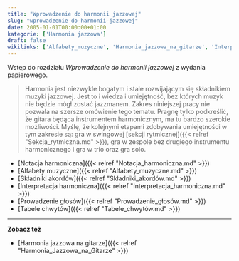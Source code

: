```yaml
---
title: "Wprowadzenie do harmonii jazzowej"
slug: "wprowadzenie-do-harmonii-jazzowej"
date: 2005-01-01T00:00:00+01:00
kategorie: ['Harmonia jazzowa']
draft: false
wikilinks: ['Alfabety_muzyczne', 'Harmonia_jazzowa_na_gitarze', 'Interpretacja_harmoniczna', 'Notacja_harmoniczna', 'Prowadzenie_g%C5%82os%C3%B3w', 'Sk%C5%82adniki_akord%C3%B3w', 'Tabele_chwyt%C3%B3w', 'instrument_harmoniczny', 'sekcja_rytmiczna']
---
```

Wstęp do rozdziału *Wprowadzenie do harmonii jazzowej* z wydania
papierowego.

> Harmonia jest niezwykle bogatym i stale rozwijającym się składnikiem
> muzyki jazzowej. Jest to i wiedza i umiejętność, bez których muzyk nie
> będzie mógł zostać jazzmanem. Zakres niniejszej pracy nie pozwala na
> szersze omówienie tego tematu. Pragnę tylko podkreślić, że gitara
> będąca instrumentem
> harmonicznym<!-- link nie odnosił się do niczego: 'Wprowadzenie do harmonii jazzowej' ('content/książka/Wprowadzenie_do_harmonii_jazzowej.md') links to 'instrument_harmoniczny' ('content/książka/instrument_harmoniczny.md') and that does not exist -->, ma tu bardzo
> szerokie możliwości. Myślę, że kolejnymi etapami zdobywania
> umiejętności w tym zakresie są: gra w swingowej [sekcji
> rytmicznej]({{< relref "Sekcja_rytmiczna.md" >}}), gra w zespole bez drugiego
> instrumentu harmonicznego i gra w trio oraz gra solo.

  - [Notacja harmoniczna]({{< relref "Notacja_harmoniczna.md" >}})
  - [Alfabety muzyczne]({{< relref "Alfabety_muzyczne.md" >}})
  - [Składniki akordów]({{< relref "Składniki_akordów.md" >}})
  - [Interpretacja harmoniczna]({{< relref "Interpretacja_harmoniczna.md" >}})
  - [Prowadzenie głosów]({{< relref "Prowadzenie_głosów.md" >}})
  - [Tabele chwytów]({{< relref "Tabele_chwytów.md" >}})

-----

**Zobacz też**

  - [Harmonia jazzowa na
    gitarze]({{< relref "Harmonia_Jazzowa_na_Gitarze" >}})

